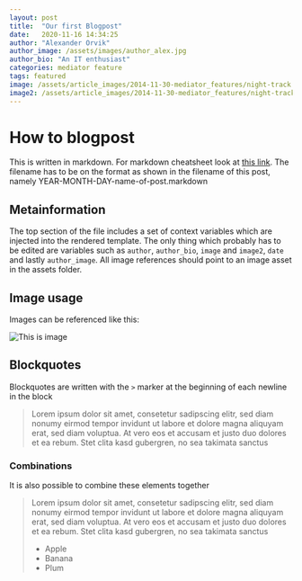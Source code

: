```yaml
---
layout: post
title:  "Our first Blogpost"
date:   2020-11-16 14:34:25
author: "Alexander Orvik"
author_image: /assets/images/author_alex.jpg
author_bio: "An IT enthusiast"
categories: mediator feature
tags: featured
image: /assets/article_images/2014-11-30-mediator_features/night-track.JPG
image2: /assets/article_images/2014-11-30-mediator_features/night-track-mobile.JPG
---
```

# How to blogpost
This is written in markdown. For markdown cheatsheet look at [this link](https://www.markdownguide.org/cheat-sheet/).
The filename has to be on the format as shown in the filename of this post, namely YEAR-MONTH-DAY-name-of-post.markdown
## Metainformation
The top section of the file includes a set of context variables which are injected into the rendered template.
The only thing which probably has to be edited are variables such as `author`, `author_bio`, `image` 
and `image2`, `date` and lastly `author_image`. All image references should point to an image asset in the
assets folder.
## Image usage
Images can be referenced like this:

![This is image](/tdt4173/assets/images/author_alex.jpg)


## Blockquotes
Blockquotes are written with the `>` marker at the beginning of each newline in the block
>Lorem ipsum dolor sit amet, consetetur sadipscing elitr, sed diam nonumy eirmod tempor invidunt ut labore et dolore magna aliquyam erat, sed diam voluptua. At vero eos et accusam et justo duo dolores et ea rebum. Stet clita kasd gubergren, no sea takimata sanctus


### Combinations 
It is also possible to combine these elements together

>Lorem ipsum dolor sit amet, consetetur sadipscing elitr, sed diam nonumy eirmod tempor invidunt ut labore et dolore magna aliquyam erat, sed diam voluptua. At vero eos et accusam et justo duo dolores et ea rebum. Stet clita kasd gubergren, no sea takimata sanctus
>
> - Apple
> - Banana
> - Plum
